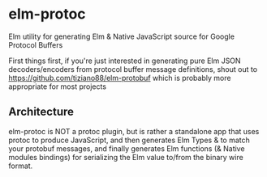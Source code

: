 # elm-protoc

Elm utility for generating Elm &amp; Native JavaScript source for Google Protocol Buffers

First things first, if you're just interested in generating pure Elm JSON decoders/encoders from protocol buffer message definitions, shout out to https://github.com/tiziano88/elm-protobuf which is probably more appropriate for most projects

## Architecture

elm-protoc is NOT a protoc plugin, but is rather a standalone app that uses protoc to produce JavaScript, and then generates Elm Types & to match your protobuf messages, and finally generates Elm functions (& Native modules bindings) for serializing the Elm value to/from the binary wire format.
